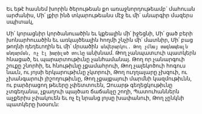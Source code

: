 
Եւ եթէ հասնեմ խորին ծերութեան քո
առաջնորդութեամբ` մահուան արժանիս,
Մի՛ լքիր ինձ տկարութեանս մէջ եւ մի՛ անարգիր
մազերս սպիտակ,


Մի՛ կորացնիր կործանուածին եւ կքեալին մի՛
իջեցնի,
Մի՛ ցած բերի խոնարհուածին եւ առկայծեալին
հողմի շնչին մի՛ մատնիր,
Մի՛ բաց թողնի դեդեւողին եւ մի՛ մրսածին`
անվերարկու.
Թող չմնայ տագնապեալն անդարման, ոչ էլ
խարխլած տունը` անխնամ.
Թող չանպատւուի պատկերն հնացած, եւ
պարարտութիւնը չանհամանայ.
Թող որ չանարգուի շուքը շնորհի, եւ հնութիւնը
չքամահրուի,
Թող չալեկոծուի հոգուս նաւն, ու յոյսի
երկարութիւնը չկտրուի,
Թող ուղղալարը չխզուի, ու չխանգարուի
յիշողութիւնը,
Թող չքայքայուի մարմնի կազմութիւնն, ու
բարձրացող թեւերը չփետտուեն,
Զուարթ գեղեցկութիւնը չտգեղանա, չքաղուի
պայծառ ճաճանչը շողի,
Պատուհաններն աչքերիս չփակուեն եւ ոչ էլ
նրանց լոյսը խափանուի,
Թող չընկնի պատկերը խօսուն:
